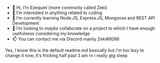 - 👋 Hi, I’m Ezequiel (more commonly called Zeki)
- 👀 I’m interested in anything related to coding
- 🌱 I’m currently learning Node.JS, Express.JS, Mongoose and REST API Development
- 💞️ I’m looking to *maybe* collaborate on a project to which I have enough usefulness considering my knowledge
- 📫 You can contact me via Discord mainly Zeki#8086

Yes, I know this is the default readme.md basically but i'm too lazy to change it now, it's fricking half past 3 am rn i really gtg sleep
